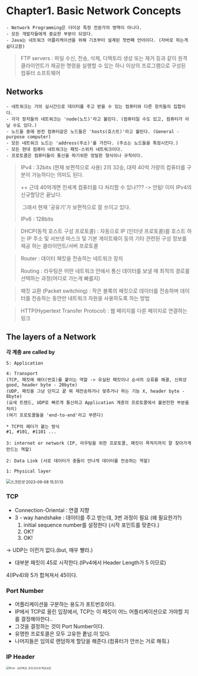 # Chapter1. Basic Network Concepts



~~~ 
- Network Programming은 더이상 특정 전문가의 영역이 아니다.
- 모든 개발자들에게 중요한 부분이 되었다.
- Java는 네트워크 어플리케이션을 위해 기초부터 설계된 첫번째 언어이다. (자바로 하는게 쉽다고함)
~~~





> FTP servers :  파일 수신, 전송, 삭제, 디렉토리 생성 또는 제거 등과 같이 원격 클라이언트가 제공한 명령을 실행할 수 있는 하나 이상의 프로그램으로 구성된 컴퓨터 소프트웨어



## Networks

~~~
- 네트워크는 거의 실시간으로 데이터를 주고 받을 수 있는 컴퓨터와 다른 장치들의 집합이다.
- 각각 장치들의 네트워크는 'node(노드)'라고 불린다. (컴퓨터일 수도 있고, 컴퓨터가 아닐 수도 있다.)
- 노드들 중에 완전 컴퓨터같은 노드들은 'hosts(호스트)'라고 불린다. (General - purpose computer)
- 모든 네트워크 노드는 'address(주소)'를 가진다. (주소는 노드들을 특정시킨다.) 
- 모든 현대 컴퓨터 네트워크는 패킷-스위치 네트워크이다.
- 프로토콜은 컴퓨터들이 통신을 하기위한 정밀한 형식이나 규칙이다.
~~~



> IPv4 : 32bits (현재 보편적으로 사용)  2의 32승, 대략 40억 가량의 컴퓨터를 구분이 가능하다는 의미도 된다.
>
> ++ 근데 40억개면 전세계 컴퓨터를 다 처리할 수 있나??? -> 안됨! 이미 IPv4의 신규할당은 끝났다.
>
> ​	그래서 현재 '공유기'가 보편적으로 잘 쓰이고 있다.
>
> IPv6 : 128bits 



> DHCP(동적 호스트 구성 프로토콜) : 자동으로 IP (인터넷 프로토콜)를 호스트 하는 IP 주소 및 서브넷 마스크 및 기본 게이트웨이 등의 기타 관련된 구성 정보를 제공 하는 클라이언트/서버 프로토콜



> Router : 데이터 패킷을 전송하는 네트워크 장치
>
> Routing : 라우팅은 어떤 네트워크 안에서 통신 데이터를 보낼 때 최적의 경로를 선택하는 과정(어디로 가는게 빠를지)



> 패킷 교환 (Packet switching) : 작은 블록의 패킷으로 데이터를 전송하며 데이터를 전송하는 동안만 네트워크 자원을 사용하도록 하는 방법

> HTTP(Hypertext Transfer Protocol) : 웹 페이지를 다른 페이지로 연결하는 링크



## The layers of a Network



**각 계층 are called by**


~~~ 
5: Application

4: Transport 
(TCP, 패킷에 헤더(번호)를 붙이는 역할 -> 유실된 패킷이나 순서의 오류를 해결, 신뢰성good, header byte - 20byte)
(UDP, 패킷을 그냥 던지고 끝 뭐 재전송하거나 맞추거나 하는 기능 X, header byte - 8byte)
(요새 트렌드, UDP로 빠르게 통신하고 Application 계층의 프로토콜에서 불완전한 부분을 처리)
(여기 프로토콜들을 'end-to-end'라고 부른다)

* TCP의 헤더가 붙는 방식
#1, #101, #1101 ...

3: internet or network (IP, 라우팅을 위한 프로토콜, 패킷이 목적지까지 잘 찾아가게 만드는 역할)

2: Data Link (서로 데이터가 충돌이 안나게 데이터를 전송하는 역할)

1: Physical layer
~~~



<img src="/Users/kiljihun/Library/Application Support/typora-user-images/스크린샷 2023-09-08 15.51.13.png" alt="스크린샷 2023-09-08 15.51.13" style="zoom:75%;" />



### TCP

* Connection-Oriental : 연결 지향
* 3 - way handshake : 데이터를 주고 받는데, 3번 과정이 필요 (왜 필요한가?)
  1. initial sequence number를 설정한다 (시작 포인트를 맞춘다.)
  2. OK?
  3. OK! 

-> UDP는 이런거 없다.(but, 매우 빨라.)

-  대부분 패킷이 45로 시작한다.(IPv4에서 Header Length가 5 이므로)

  4(IPv4)와 5가 합쳐져서 45이다.

### Port Number 

* 어플리케이션을 구분하는 용도가 포트번호이다.
* IP에서 TCP로 올린 입장에서, TCP는 이 패킷이 어느 어플리케이션으로 가야할 지를 결정해야한다..
* 그것을 결정하는 것이 Port Number이다.
* 유명한 프로토콜은 모두 고유한 퐅넘.이 있다.
* 나머지들은 임의로 랜덤하게 할당을 해준다.(컴퓨터가 안쓰는 거로 해줘.)



### IP Header

<img src="https://upload.wikimedia.org/wikipedia/commons/thumb/6/60/IPv4_Packet-en.svg/1200px-IPv4_Packet-en.svg.png" alt="IPv4 - 위키백과, 우리 모두의 백과사전" style="zoom:50%;" />



